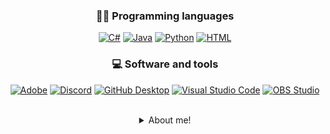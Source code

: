 


<!-- Social icons section -->

<!-- <p align="center">
  <a href="??????????"><img width="32px" alt="Twitter" title="Twitter" src="https://i.imgur.com/OXZM1L6.png"/></a>
  &#8287;&#8287;&#8287;&#8287;&#8287;
  <a href="?????????"><img width="32px" alt="Dev.to" title="DenverCoder1 Dev.to" src="https://i.imgur.com/mVm29vK.png"></a>
  &#8287;&#8287;&#8287;&#8287;&#8287;
  <a href="????????"><img width="32px" alt="Ko-fi" title="Buy me a coffee" src="https://i.imgur.com/PpLeD3K.png"/></a>
  &#8287;&#8287;&#8287;&#8287;&#8287;
  <a href="??????????"><img width="32px" alt="Free Stuff" title="Free gifts for you" src="https://i.imgur.com/0uVwkoZ.png"/></a>
</p>-->


<div align="center">

### 👨‍💻 Programming languages

<p align="center">
  <a href=""><img alt="C#" src="https://custom-icon-badges.demolab.com/badge/C%23-68217A.svg?logo=cs2&logoColor=white"></a>
  <a href=""><img alt="Java" src="https://custom-icon-badges.demolab.com/badge/Java-007396.svg?logo=java&logoColor=white"></a>
  <a href=""><img alt="Python" src="https://img.shields.io/badge/Python-14354C.svg?logo=python&logoColor=white"></a>
  <a href=""><img alt="HTML" src="https://img.shields.io/badge/HTML-E34F26.svg?logo=html5&logoColor=white"></a>
</p>

### 💻 Software and tools

<p align="center">
<a href="#"><img alt="Adobe" src="https://img.shields.io/badge/Adobe-FF0000.svg?logo=adobe&logoColor=white"></a>
<a href="#"><img alt="Discord" src="https://img.shields.io/badge/-Discord-5865F2.svg?logo=discord&logoColor=white"></a>
<a href="#"><img alt="GitHub Desktop" src="https://img.shields.io/badge/GitHub%20Desktop-8034A9.svg?logo=github&logoColor=white"></a>
<a href="#"><img alt="Visual Studio Code" src="https://img.shields.io/badge/Visual%20Studio%20Code-0078d7.svg?logo=visual-studio-code&logoColor=white"></a>
<a href="#"><img alt="OBS Studio" src="https://img.shields.io/badge/-OBS%20Studio-302E31?logo=obs-studio&logoColor=white"></a>
</p>
</br>


<details>
 <summary> About me! </summary>
 <ul>
    
    
 
<img align="right" src="https://denvercoder1-github-readme-stats.vercel.app/api/?username=MoMoiin&show_icons=true&include_all_commits=true&count_private=true&theme=react&hide_border=true&bg_color=1F222E&title_color=F85D7F&icon_color=F8D866" />
    
#### 💻Hello! Momo here! a creative mechatronic engineer student that loves picking up new interests, among other things! I'm constantly striving to improve!
   
### 🎓Current hobbies include:
   <ul> Piano, Violin, Programming, FDM Printing, SLA Printing, Skateboarding, Manga.
     
    
<br />
    
  </ul>
  </details>
 
  
  

